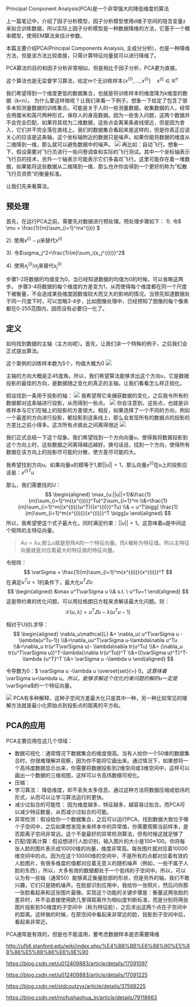 Principal Component Analysis(PCA)是一个非常强大的降低维度的算法

上一篇笔记中，介绍了因子分析模型，因子分析模型使用d维子空间的隐含变量z来拟合训练数据，所以实际上因子分析模型是一种数据降维的方法，它基于一个概率模型，使用EM算法来估计参数。

本篇主要介绍PCA(Principal Components Analysis, 主成分分析)，也是一种降维方法，但是该方法比较直接，只需计算特征向量就可以进行降维了。

PCA算法的目的和因子分析非常相似，但是相比于因子分析，PCA更为直接。

这个算法也是无监督学习算法，给定m个无训练样本$\{x^{(1)},...,x^{(i)}\}\quad x^{(i)}\in \mathbb{R}^n$

我们希望得到一个维度更低的数据集合，也就是将训练样本的维度降为k维度的数据（k<n）。
为什么要这样做呢？让我们来看一下例子。想象一下给定了包含了很多未知测量数据的训练集合。可能是关于人的一些测量数据。收集数据的人，经常会用厘米和英尺两种形式，保存人的身高数据。因为一些舍入问题，这两个数据并不会完全匹配，如果将其视为二维数据，这些点会离某条直线很近，但是因为舍入，它们并不完全落在直线上。我们的数据集合看起来是这样的，但是你真正应该关心的应该是这条轴，这个坐标轴附近的数据只是噪声。如果你能将数据的维度从二维降到一维，那么就可以避免数据中的噪声。
![](https://raw.githubusercontent.com/fray-hao/images/master/20190428092312.png)
再比如：自动飞行。想象一下，假设需要对飞行员进行一些问卷调查和实际的飞行测试。其中一个坐标轴表示飞行员的技术，另外一个轴表示可能表示它们多喜欢飞行。这里可能存在着一堆数据，如果能将这些数据从二维降到一维，那么也许你会得到一个更好的称为“松散飞行员资质”的衡量标准。

让我们先来看算法。
## 预处理
首先，在运行PCA之前，需要先对数据进行预处理。预处理步骤如下：
1). 令$
\mu = \frac{1}{m}\sum_{i=1}^mx^{(i)}
$

2). 使用$x^{(i)}-\mu$来替代$x^{(i)}$

3). 令$\sigma_j^2=\frac{1}{m}\sum_i(x_j^{(i)})^2$

4). 使用$x_j^{(i)}/\sigma_j$来替代$x_j^{(i)}$

步骤1-2将数据的均值变为0，当已经知道数据的均值为0的时候，可以省略这两步。
步骤3-4将数据的每个维度的方差变为1，从而使得每个维度都在同一个尺度下被衡量，不会造成某些维度因数值较大而又大的影响的情况。当预先知道数据处于同一尺度下时，可以忽略3-4步，比如图像处理中，已经预知了图像的每个像素都在0-255范围内，因而没有必要归一化了。
## 定义

如何找到数据的主轴（主方向呢）。首先，让我们讲一个特殊的例子，之后我们会正式提出算法。

这个案例的训练样本数为5个，均值大概为0
![](https://raw.githubusercontent.com/fray-hao/images/master/20190430130750.png)

主轴的方向大概是正45度角。所以，我们希望算法能够求出这个方向u，它是数据投影的最佳的方向，是数据随之变化的真正的主轴。让我们看看怎么样正规化。

假设找到一条用于投影的轴：
![](https://raw.githubusercontent.com/fray-hao/images/master/20190430131107.png)
我希望用它来捕获数据的变化，之后我令所有的数据都对这条轴进行投影，从而得到一些点。
![](https://raw.githubusercontent.com/fray-hao/images/master/20190430131224.png)
你会注意到，这些点，也就是训练样本与它们在轴上的投影的方差很大。相反，如果选择了一个不同的方向，例如一个最差的方向进行投影，都投影到这条线上，那么会发现所有的数据点的投影的方差比之前小得多。这次所有点彼此之间离得很近
![](https://raw.githubusercontent.com/fray-hao/images/master/20190430131657.png)

我们正式总结一下这个现象。我们希望找到一个方向向量u，使得我将数据投影到这个方向上时，这些数据之间离得越远越好。换句话说，找到一个方向，使得所有数据在该方向上的投影尽可能的分散，使方差尽可能的大。

我希望找到方向u。如果向量u的模等于1,即$||u||=1$，那么向量$x^{(i)}$在u上的投影应该是：${x^{(i)}}^Tu$

那么，我们需要找的U：
$$
\begin{aligned}
    \max_{u:||u||=1}&\frac{1}{m}\sum_{i=1}^m({x^{(i)}}^Tu)^2\sum_{i=1}^m
    \\&=\frac{1}{m}\sum_{i=1}^m({x^{(i)}}u^T)({x^{(i)}}^Tu)
    \\& = u^T\bigg[ \frac{1}{m}\sum_{i=1}^m{x^{(i)}}{x^{(i)}}^T \bigg]u
\end{aligned}
$$
所以，我希望使这个式子最大化，同时满足约束：$||u||=1$。这意味着u是中间这个矩阵的主特征向量。

> $Au=\lambda u$,那么u就是矩阵A的一个特征向量。而$\lambda$被称为特征值。所以主特征向量就是对应着最大的特征值的特征向量。

令矩阵：
$$
\varSigma = \frac{1}{m}\sum_{i=1}^m{x^{(i)}}{x^{(i)}}^T 
$$
在满足$u^Tu=1$的条件下，最大化$u^T\varSigma u$:
$$
\begin{aligned}
    &\max u^T\varSigma u
    \\& s.t. \ u^Tu=1
\end{aligned}
$$
这是带约束的优化问题，可以用拉格朗日方程来求解该最大化问题。则：
$$
\mathcal{L}(u,\lambda) = u^T\varSigma u -\lambda(u^Tu-1)
$$

相对于U对L求导：
$$
\begin{aligned}
    \nabla_u\mathcal{L} &= \nabla_u( u^T\varSigma u -\lambda(u^Tu-1))
    \\&=\nabla_uu^T\varSigma u-\lambda\nabla u^Tu
    \\&=\nabla_u tr(u^T\varSigma u)- \lambda\nabla tr(u^Tu)
    \\&= (\nabla_u tr(u^T\varSigma u))^T-\lambda(\nabla tr(u^Tu))^T
    \\&={(\varSigma u)^T}^T-\lambda {u^T}^T
    \\&= \varSigma u -\lambda u
\end{aligned}
$$

令导数为0：$
 \varSigma u -\lambda u \overset{set}{=} 0$。这意味着$\varSigma u=\lambda u$。所以，能够求解这个优化约束问题的解的u一定是$\varSigma$的一个特征向量。

![](https://raw.githubusercontent.com/fray-hao/images/master/20190506082706.png)
PCA有多种解释，这种子空间方差最大化只是其中一种，另一种比较常见的理解方法就是最小化原始点到投影点的距离的平方和。

## PCA的应用

PCA主要应用在这几个领域：

- 数据可视化：通常情况下数据集合的维度很高。当有人给你一个50维的数据集合时，你很难理解并观察，因为你不能将它画出来。通过情况下，如果想将一个高纬度数据显示出来，你需要将数据投影到2维空间或3维空间中，这样可以画出一个数据的三维视图，这样可以令高纬数据可视化。
- 压缩：
- 学习算法： 降低维度，却不丢失太多信息。通过这种方法将数据压缩成低纬的形式，从而可以让学习算法运行的更快。
- 减少过拟合的可能性： 因为维度越多，特征越多，越容易过拟合。而PCA可以减少特征数量，从而减少过拟合的可能。
- 异常检测：假设给你一个数据集合，之后可以运行PCA，找到数据大致位于哪个子空间中，之后如果想发现未来样本中的异常值，你需要观察当前样本，是否距离子空间非常远。这个不是最好的异常检测算法，但有时候这就足够了
- 匹配/距离计算：假设想进行人脸识别，输入图片的大小是100*100。你将每张人脸的图片表示成10000维的向量，维度非常高。每张图片就对应着10000维空间中的点。因为在这个10000维的空间中，不是所有的点都对应着有效的人脸图片，有很多维度的值都对应着无意义的随机噪声（例如，一些不属于人脸的东西），所以，大多有效的数据都处于一个低纬的子空间中。所以，可以认为有一些轴（通常50）能够真正衡量脸部的形状，但是另外的轴，我们不敢兴趣，它们只是随机噪声。在脸部识别应用中，我给你一张照片，然后问你那一张脸看起来和这张图片最像。实现这个功能的关键步骤是：衡量这两张脸的差异时，并不会直接使用欧几里得距离作为相似度判断标准，而是分别将两张图片投影到50维度的子空间中（称为特征脸），之后求出这两个点在子空间中的距离。这样做的时候，在原空间中看起来非常远的脸，投影到子空间中后，看起来非常近。   

PCA通常是有效的，但是也不能滥用，要考虑数据样本是否需要降维

http://ufldl.stanford.edu/wiki/index.php/%E4%B8%BB%E6%88%90%E5%88%86%E5%88%86%E6%9E%90

https://blog.csdn.net/u012409883/article/details/17091097

https://blog.csdn.net/u012409883/article/details/17091225

https://blog.csdn.net/stdcoutzyx/article/details/37568225

https://blog.csdn.net/mofushaohua_ln/article/details/79118663